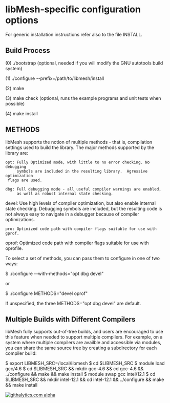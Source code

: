libMesh-specific configuration options
======================================

For generic installation instructions refer also to the file INSTALL.

Build Process
-------------
   (0) ./bootstrap
       (optional, needed if you will modify the GNU autotools build system)
       
   (1) ./configure --prefix=/path/to/libmesh/install
   
   (2) make
   
   (3) make check
       (optional, runs the example programs and unit tests when possible)
       
   (4) make install


METHODS
-------

libMesh supports the notion of multiple methods - that is, compilation
settings used to build the library.  The major methods supported by
the library are:

    opt: Fully Optimized mode, with little to no error checking. No debugging
         symbols are included in the resulting library.  Agressive optimization
	 flags are used.
    
    dbg: Full debugging mode - all useful compiler warnings are enabled,
         as well as robust internal state checking.
	 
  devel: Use high levels of compiler optimization, but also enable internal
         state checking.  Debugging symbols are included, but the resulting
	 code is not always easy to navigate in a debugger because of
	 compiler optimizations.

    pro: Optimized code path with compiler flags suitable for use with gprof.

  oprof: Optimized code path with compiler flags suitable for use with oprofile.


To select a set of methods, you can pass them to configure in one of two ways:

$ ./configure --with-methods="opt dbg devel"

or

$ ./configure METHODS="devel oprof"

If unspecified, the three METHODS="opt dbg devel" are default.


Multiple Builds with Different Compilers
----------------------------------------

libMesh fully supports out-of-tree builds, and users are encouraged to use this
feature when needed to support multiple compilers. For example, on a system
where multiple compilers are availble and accessible via modules, you can share
the same source tree by creating a subdirectory for each compiler build:

$ export LIBMESH_SRC=/local/libmesh
$ cd $LIBMESH_SRC
$ module load gcc/4.6
$ cd $LIBMESH_SRC && mkdir gcc-4.6 && cd gcc-4.6 && ../configure && make && make install
$ module swap gcc intel/12.1
$ cd $LIBMESH_SRC && mkdir intel-12.1 && cd intel-12.1 && ../configure && make && make install

[![githalytics.com alpha](https://cruel-carlota.pagodabox.com/52c0727babae956821cca66c19c68908 "githalytics.com")](http://githalytics.com/libMesh/libmesh)
